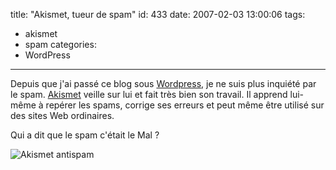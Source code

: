 title: "Akismet, tueur de spam"
id: 433
date: 2007-02-03 13:00:06
tags:
- akismet
- spam
categories:
- WordPress
---

Depuis que j'ai passé ce blog sous [Wordpress](http://wordpress.org), je ne suis plus inquiété par le spam. [Akismet](http://akismet.com/) veille sur lui et fait très bien son travail. Il apprend lui-même à repérer les spams, corrige ses erreurs et peut même être utilisé sur des sites Web ordinaires.

Qui a dit que le spam c'était le Mal ?

![Akismet antispam](/images/2007/02/akismet-spam.png)